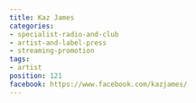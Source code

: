 ```yaml
---
title: Kaz James
categories:
- specialist-radio-and-club
- artist-and-label-press
- streaming-promotion
tags:
- artist
position: 121
facebook: https://www.facebook.com/kazjames/
---
```


